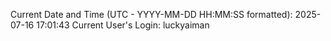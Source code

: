 Current Date and Time (UTC - YYYY-MM-DD HH:MM:SS formatted): 2025-07-16 17:01:43
Current User's Login: luckyaiman
